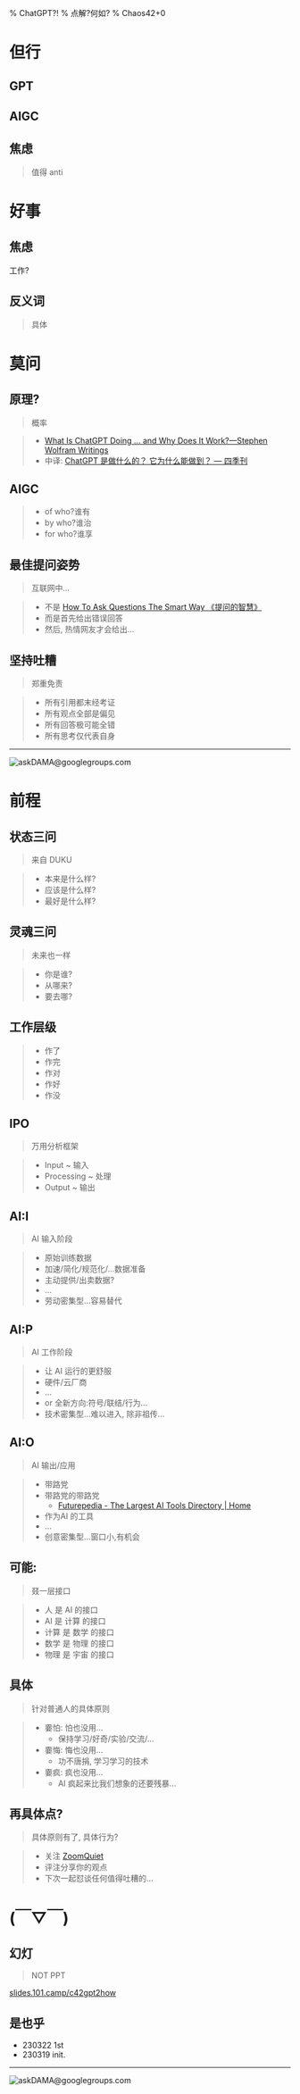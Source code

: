% ChatGPT?!
% 点解?何如?
% Chaos42+0

# 但行


## GPT


## AIGC


## 焦虑
> 值得 anti

# 好事


## 焦虑
工作?

## 反义词
> 具体

# 莫问


## 原理?
> 概率

>- [What Is ChatGPT Doing … and Why Does It Work?—Stephen Wolfram Writings](https://writings.stephenwolfram.com/2023/02/what-is-chatgpt-doing-and-why-does-it-work/)
>- 中译: [ChatGPT 是做什么的？ 它为什么能做到？ — 四季刊](https://sijikan.com/blog/chatgpt/)

## AIGC
>- of who?谁有
>- by who?谁治
>- for who?谁享

## 最佳提问姿势
> 互联网中...

>- 不是 [How To Ask Questions The Smart Way 《提问的智慧》](https://github.com/tvvocold/How-To-Ask-Questions-The-Smart-Way)
>- 而是首先给出错误回答
>- 然后, 热情网友才会给出...

## 坚持吐糟
> 郑重免责

>- 所有引用都末经考证
>- 所有观点全部是偏见
>- 所有回答极可能全错
>- 所有思考仅代表自身

-------



![ask**DAMA**@**g**oo**g**le**g**roup**s**.com](http://org.up.zoomquiet.top/omc/res/KEEP/kcn_use-the-force.jpg!/fh/420)

# 前程


## 状态三问
> 来自 DUKU

> - 本来是什么样?
> - 应该是什么样?
> - 最好是什么样?

## 灵魂三问
> 未来也一样

> - 你是谁? 
> - 从哪来? 
> - 要去哪?

## 工作层级
>- 作了
>- 作完
>- 作对
>- 作好
>- 作没

## IPO
> 万用分析框架

>- Input ~ 输入
>- Processing ~ 处理
>- Output ~ 输出

## AI:I
> AI 输入阶段

>- 原始训练数据
>- 加速/简化/规范化/...数据准备
>- 主动提供/出卖数据?
>- ...
>- 劳动密集型...容易替代

## AI:P
> AI 工作阶段

>- 让 AI 运行的更舒服
>- 硬件/云厂商
>- ...
>- or 全新方向:符号/联结/行为...
>- 技术密集型...难以进入, 除非祖传...

## AI:O
> AI 输出/应用

>- 带路党
>- 带路党的带路党
>    - [Futurepedia - The Largest AI Tools Directory | Home](https://www.futurepedia.io/?sort=popular)
>- 作为AI 的工具
>- ...
>- 创意密集型...窗口小,有机会

## 可能:
> 叕一层接口

>- 人 是 AI 的接口
>- AI 是 计算 的接口
>- 计算 是 数学 的接口
>- 数学 是 物理 的接口
>- 物理 是 宇宙 的接口

## 具体
> 针对普通人的具体原则

>- 嫑怕: 怕也没用...
>    + 保持学习/好奇/实验/交流/...
>- 嫑悔: 悔也没用...
>    + 功不唐捐, 学习学习的技术
>- 嫑疯: 疯也没用...
>    + AI 疯起来比我们想象的还要残暴...

## 再具体点?
> 具体原则有了, 具体行为?

>- 关注 [ZoomQuiet](https://www.youtube.com/@ZoomQuiet)
>- 评注分享你的观点
>- 下次一起怼谈任何值得吐糟的...

# (￣▽￣)


## 幻灯
> NOT PPT

[slides.101.camp/c42gpt2how](http://slides.101.camp/c42gpt2how.html)

## 是也乎


- 230322 1st
- 230319 init.


-------

![ask**DAMA**@**g**oo**g**le**g**roup**s**.com](http://org.up.zoomquiet.top/omc/res/KEEP/kcn_ask-dama.jpg!/fh/420)


